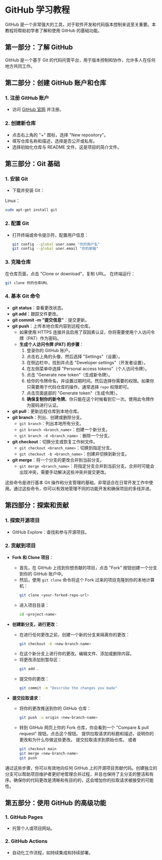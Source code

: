 
# GitHub 学习教程

GitHub 是一个非常强大的工具，对于软件开发和代码版本控制来说至关重要。本教程将帮助初学者了解和使用 GitHub 的基础功能。

## 第一部分：了解 GitHub

GitHub 是一个基于 Git 的代码托管平台，用于版本控制和协作，允许多人在任何地方共同工作。

## 第二部分：创建 GitHub 账户和仓库

### 1. 注册 GitHub 账户
- 访问 [GitHub 官网](https://github.com) 并注册。

### 2. 创建新仓库
- 点击右上角的 "+" 图标，选择 "New repository"。
- 填写仓库名称和描述，选择是否公开或私有。
- 选择初始化仓库与 README 文件，这是项目的简介文件。

## 第三部分：Git 基础

### 1. 安装 Git
- 下载并安装 Git：

Linux：

```bash
sudo apt-get install git
```

### 2. 配置 Git
- 打开终端或命令提示符，配置用户信息：
  ```bash
  git config --global user.name "你的用户名"
  git config --global user.email "你的邮箱"
  ```
 ### 3. 克隆仓库
在仓库页面，点击 "Clone or download"，复制 URL。
在终端运行：
  ```bash
  git clone 你的仓库URL
  ```
 ### 4. 基本 Git 命令
- **git status**：查看更改状态。
- **git add**：跟踪文件更改。
- **git commit -m "提交信息"**：提交更新。
- **git push**：上传本地仓库内容到远程仓库。
  - 如果使用 HTTPS 连接并且启用了双因素认证，你将需要使用个人访问令牌（PAT）作为密码。
  - **生成个人访问令牌 (PAT) 的步骤**：
    1. 登录你的 GitHub 账户。
    2. 点击右上角的头像，然后选择 "Settings"（设置）。
    3. 在侧边栏中，找到并点击 "Developer settings"（开发者设置）。
    4. 在左侧菜单中选择 "Personal access tokens"（个人访问令牌）。
    5. 点击 "Generate new token"（生成新令牌）。
    6. 给你的令牌命名，并设置过期时间。然后选择你需要的权限。如果你只需要用于代码仓库的操作，通常选择 `repo` 权限即可。
    7. 点击页面底部的 "Generate token"（生成令牌）。
    8. **确保复制你的新令牌**。你只能在这个时候看到它一次。使用此令牌作为密码进行认证。
- **git pull**：更新远程仓库到本地仓库。
- **git branch**：列出、创建或删除分支。
  - `git branch`：列出本地所有分支。
  - `git branch <branch_name>`：创建一个新分支。
  - `git branch -d <branch_name>`：删除一个分支。
- **git checkout**：切换分支或恢复工作树文件。
  - `git checkout <branch_name>`：切换到指定分支。
  - `git checkout -b <branch_name>`：创建并切换到新分支。
- **git merge**：将一个分支的更改合并到当前分支。
  - `git merge <branch_name>`：将指定分支合并到当前分支。合并时可能会出现冲突，需要手动解决这些冲突并提交更改。

这些命令是进行基本 Git 操作和分支管理的基础，非常适合在日常开发工作中使用。通过这些命令，你可以有效地管理不同的功能开发和确保项目的多线并进。

## 第四部分：探索和贡献
### 1. 探索开源项目
- GitHub Explore：查找和参与开源项目。
### 2. 贡献到项目
- **Fork 和 Clone 项目**：
  - 首先，在 GitHub 上找到你想贡献的项目，点击 "Fork" 按钮创建一个分支到你的 GitHub 账户中。
  - 然后，使用 `git clone` 命令将这个 Fork 过来的项目克隆到你的本地计算机：
    ```bash
    git clone <your-forked-repo-url>
    ```
  - 进入项目目录：
    ```bash
    cd <project-name>
    ```

- **创建新分支，进行更改**：
  - 在进行任何更改之前，创建一个新的分支来隔离你的更改：
    ```bash
    git checkout -b <new-branch-name>
    ```
  - 在这个新分支上进行你的更改。编辑文件、添加或删除内容。
  - 将更改添加到暂存区：
    ```bash
    git add .
    ```
  - 提交你的更改：
    ```bash
    git commit -m "Describe the changes you made"
    ```

- **提交拉取请求**：
  - 将你的更改推送到你的 GitHub 仓库：
    ```bash
    git push -u origin <new-branch-name>
    ```
  - 转到 GitHub 网页上你的 Fork 仓库，你会看到一个 "Compare & pull request" 按钮。点击这个按钮。 提供拉取请求的标题和描述，说明你的更改和为什么你做这些更改。 提交拉取请求到原始仓库。 或者
    ```bash
    git checkout main
    git merge <new-branch-name>
    git push
    ```

通过这些步骤，你可以有效地向任何 GitHub 上的开源项目贡献代码。创建独立的分支可以帮助项目维护者更好地管理合并过程，并且也保持了主分支的整洁和有序。确保你的代码更改是清晰和有目的的，这会增加你的拉取请求被接受的可能性。

## 第五部分：使用 GitHub 的高级功能
### 1. GitHub Pages
- 托管个人或项目网站。
### 2. GitHub Actions
- 自动化工作流程，如持续集成和持续部署。
